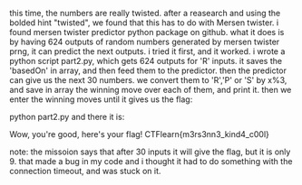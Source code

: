 this time, the numbers are really twisted.
after a reasearch and using the bolded hint "twisted", we found that this has to do with Mersen twister.
i found mersen twister predictor python package on github.
what it does is by having 624 outputs of random numbers generated by mersen twister prng, it can predict the next outputs.
i tried it first, and it worked.
i wrote a python script part2.py, which gets 624 outputs for 'R' inputs.
it saves the 'basedOn' in array, and then feed them to the predictor.
then the predictor can give us the next 30 numbers. we convert them to 'R','P' or 'S' by x%3, and save in array the winning move over each of them, and print it.
then we enter the winning moves until it gives us the flag:

python part2.py
and there it is:

Wow, you're good, here's your flag!
CTFlearn{m3rs3nn3_kind4_c00l}

note: the missoion says that after 30 inputs it will give the flag, but it is only 9. that made a bug in my code and i thought it had to do something with the connection timeout, and was stuck on it.

